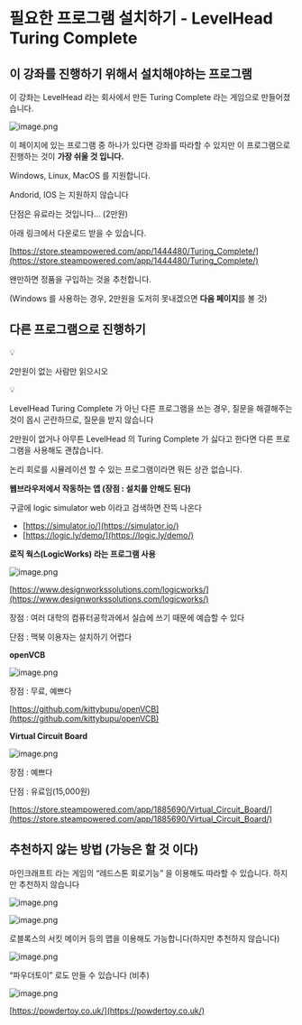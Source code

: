 # 필요한 프로그램 설치하기 - LevelHead Turing Complete

## 이 강좌를 진행하기 위해서 설치해야하는 프로그램

이 강좌는 LevelHead 라는 회사에서 만든 Turing Complete 라는 게임으로 만들어졌습니다.

![image.png](%E1%84%91%E1%85%B5%E1%86%AF%E1%84%8B%E1%85%AD%E1%84%92%E1%85%A1%E1%86%AB%20%E1%84%91%E1%85%B3%E1%84%85%E1%85%A9%E1%84%80%E1%85%B3%E1%84%85%E1%85%A2%E1%86%B7%20%E1%84%89%E1%85%A5%E1%86%AF%E1%84%8E%E1%85%B5%E1%84%92%E1%85%A1%E1%84%80%E1%85%B5%20-%20LevelHead%20Turing%20Co%201bc80ae0869c81a883a2ca9312a3a907/image.png)

이 페이지에 있는 프로그램 중 하나가 있다면 강좌를 따라할 수 있지만 이 프로그램으로 진행하는 것이 **가장 쉬울 것 입니다.**

Windows, Linux, MacOS 를 지원합니다.

Andorid, IOS 는 지원하지 않습니다

단점은 유료라는 것입니다… (2만원)

아래 링크에서 다운로드 받을 수 있습니다.

[https://store.steampowered.com/app/1444480/Turing_Complete/](https://store.steampowered.com/app/1444480/Turing_Complete/)

왠만하면 정품을 구입하는 것을 추천합니다.

(Windows 를 사용하는 경우, 2만원을 도저히 못내겠으면 **다음 페이지**를 볼 것)

## 다른 프로그램으로 진행하기


💡

2만원이 없는 사람만 읽으시오

</aside>


💡

LevelHead Turing Complete 가 아닌 다른 프로그램을 쓰는 경우, 질문을 해결해주는 것이 몹시 곤란하므로, 질문을 받지 않습니다

</aside>

2만원이 없거나 아무튼 LevelHead 의 Turing Complete 가 싫다고 한다면 다른 프로그램을 사용해도 괜찮습니다.

논리 회로를 시뮬레이션 할 수 있는 프로그램이라면 뭐든 상관 없습니다.

**웹브라우저에서 작동하는 앱 (장점 : 설치를 안해도 된다)**

구글에 logic simulator web 이라고 검색하면 잔뜩 나온다

- [https://simulator.io/](https://simulator.io/)
- [https://logic.ly/demo/](https://logic.ly/demo/)

**로직 웍스(LogicWorks) 라는 프로그램 사용**

![image.png](%E1%84%91%E1%85%B5%E1%86%AF%E1%84%8B%E1%85%AD%E1%84%92%E1%85%A1%E1%86%AB%20%E1%84%91%E1%85%B3%E1%84%85%E1%85%A9%E1%84%80%E1%85%B3%E1%84%85%E1%85%A2%E1%86%B7%20%E1%84%89%E1%85%A5%E1%86%AF%E1%84%8E%E1%85%B5%E1%84%92%E1%85%A1%E1%84%80%E1%85%B5%20-%20LevelHead%20Turing%20Co%201bc80ae0869c81a883a2ca9312a3a907/image%201.png)

[https://www.designworkssolutions.com/logicworks/](https://www.designworkssolutions.com/logicworks/)

장점 : 여러 대학의 컴퓨터공학과에서 실습에 쓰기 때문에 예습할 수 있다

단점 : 맥북 이용자는 설치하기 어렵다

**openVCB**

![image.png](%E1%84%91%E1%85%B5%E1%86%AF%E1%84%8B%E1%85%AD%E1%84%92%E1%85%A1%E1%86%AB%20%E1%84%91%E1%85%B3%E1%84%85%E1%85%A9%E1%84%80%E1%85%B3%E1%84%85%E1%85%A2%E1%86%B7%20%E1%84%89%E1%85%A5%E1%86%AF%E1%84%8E%E1%85%B5%E1%84%92%E1%85%A1%E1%84%80%E1%85%B5%20-%20LevelHead%20Turing%20Co%201bc80ae0869c81a883a2ca9312a3a907/image%202.png)

장점 : 무료, 예쁘다

[https://github.com/kittybupu/openVCB](https://github.com/kittybupu/openVCB)

**Virtual Circuit Board**

![image.png](%E1%84%91%E1%85%B5%E1%86%AF%E1%84%8B%E1%85%AD%E1%84%92%E1%85%A1%E1%86%AB%20%E1%84%91%E1%85%B3%E1%84%85%E1%85%A9%E1%84%80%E1%85%B3%E1%84%85%E1%85%A2%E1%86%B7%20%E1%84%89%E1%85%A5%E1%86%AF%E1%84%8E%E1%85%B5%E1%84%92%E1%85%A1%E1%84%80%E1%85%B5%20-%20LevelHead%20Turing%20Co%201bc80ae0869c81a883a2ca9312a3a907/image%203.png)

장점 : 예쁘다

단점 : 유료임(15,000원)

[https://store.steampowered.com/app/1885690/Virtual_Circuit_Board/](https://store.steampowered.com/app/1885690/Virtual_Circuit_Board/)

## 추천하지 않는 방법 (가능은 할 것 이다)

마인크래프트 라는 게임의 “레드스톤 회로기능” 을 이용해도 따라할 수 있습니다. 하지만 추천하지 않습니다

![image.png](%E1%84%91%E1%85%B5%E1%86%AF%E1%84%8B%E1%85%AD%E1%84%92%E1%85%A1%E1%86%AB%20%E1%84%91%E1%85%B3%E1%84%85%E1%85%A9%E1%84%80%E1%85%B3%E1%84%85%E1%85%A2%E1%86%B7%20%E1%84%89%E1%85%A5%E1%86%AF%E1%84%8E%E1%85%B5%E1%84%92%E1%85%A1%E1%84%80%E1%85%B5%20-%20LevelHead%20Turing%20Co%201bc80ae0869c81a883a2ca9312a3a907/image%204.png)

![image.png](%E1%84%91%E1%85%B5%E1%86%AF%E1%84%8B%E1%85%AD%E1%84%92%E1%85%A1%E1%86%AB%20%E1%84%91%E1%85%B3%E1%84%85%E1%85%A9%E1%84%80%E1%85%B3%E1%84%85%E1%85%A2%E1%86%B7%20%E1%84%89%E1%85%A5%E1%86%AF%E1%84%8E%E1%85%B5%E1%84%92%E1%85%A1%E1%84%80%E1%85%B5%20-%20LevelHead%20Turing%20Co%201bc80ae0869c81a883a2ca9312a3a907/image%205.png)

로블록스의 서킷 메이커 등의 맵을 이용해도 가능합니다(하지만 추천하지 않습니다)

![image.png](%E1%84%91%E1%85%B5%E1%86%AF%E1%84%8B%E1%85%AD%E1%84%92%E1%85%A1%E1%86%AB%20%E1%84%91%E1%85%B3%E1%84%85%E1%85%A9%E1%84%80%E1%85%B3%E1%84%85%E1%85%A2%E1%86%B7%20%E1%84%89%E1%85%A5%E1%86%AF%E1%84%8E%E1%85%B5%E1%84%92%E1%85%A1%E1%84%80%E1%85%B5%20-%20LevelHead%20Turing%20Co%201bc80ae0869c81a883a2ca9312a3a907/image%206.png)

“파우더토이” 로도 만들 수 있습니다 (비추)

![image.png](%E1%84%91%E1%85%B5%E1%86%AF%E1%84%8B%E1%85%AD%E1%84%92%E1%85%A1%E1%86%AB%20%E1%84%91%E1%85%B3%E1%84%85%E1%85%A9%E1%84%80%E1%85%B3%E1%84%85%E1%85%A2%E1%86%B7%20%E1%84%89%E1%85%A5%E1%86%AF%E1%84%8E%E1%85%B5%E1%84%92%E1%85%A1%E1%84%80%E1%85%B5%20-%20LevelHead%20Turing%20Co%201bc80ae0869c81a883a2ca9312a3a907/image%207.png)

[https://powdertoy.co.uk/](https://powdertoy.co.uk/)